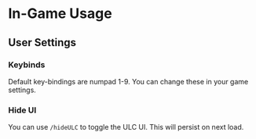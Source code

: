 # In-Game Usage

## User Settings

### Keybinds

Default key-bindings are numpad 1-9. You can change these in your game settings.

### Hide UI

You can use `/hideULC` to toggle the ULC UI. This will persist on next load.
